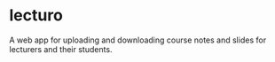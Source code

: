 # lecturo
A web app for uploading and downloading course notes and slides for lecturers and their students.
